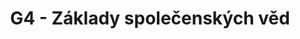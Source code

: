 ---
title: G4 - Základy společenských věd
subject: Základy společenských věd
jsonfile: g4
layout: subject
summary: "Přehled všech témat pro základy společenských věd v G4 popořadě:"
---
